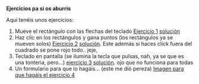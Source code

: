 **Ejercicios pa si os aburris**


Aqui tenéis unos ejercicios:

1. Mueve el rectángulo con las flechas del teclado [Ejercicio 1](./eventos-1.html)  [solución](./soluciones/eventos-1.html)
2. Haz clic en los rectángulos y gana puntos (los rectángulos ya se mueven solos)  [Ejercicio 2](eventos%202.html)  [solución](./soluciones/eventos%202.html). Este además si haces click fuera del cuadrado se pone rojo todo.. jeje, 
3. Teclado en pantalla (se ilumina la tecla que pulsas, nah, ya se que es una tonteria, pero...)  [ejercicio 3](./eventos%203.html)  [solución](./soluciones/eventos%203.html). ojo que no funciona para todas
4. Un formulario para que lo hagáis... (este me dió pereza) [Imagen para que hagáis el ejercicio 4](./formularios%201.jpg)
